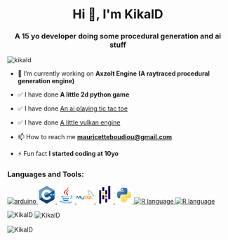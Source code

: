 <h1 align="center">Hi 👋, I'm KikalD</h1>
<h3 align="center">A 15 yo developer doing some procedural generation and ai stuff</h3>

<p align="left"> <img src="https://komarev.com/ghpvc/?username=kikald&label=Profile%20views&color=0e75b6&style=flat" alt="kikald" /> </p>

- 🔭 I’m currently working on **Axzolt Engine (A raytraced procedural generation engine)**

- ✅ I have done **A little 2d python game**

- ✅ I have done [An ai playing tic tac toe](https://github.com/KikalD/Morpion-Ai)

- ✅ I have done [A little vulkan engine](https://github.com/KikalD/glowing_engine)

- 📫 How to reach me **mauricetteboudiou@gmail.com**

- ⚡ Fun fact **I started coding at 10yo**

<h3 align="left">Languages and Tools:</h3>
<p align="left"> <a href="https://www.arduino.cc/" target="_blank" rel="noreferrer"> <img src="https://cdn.worldvectorlogo.com/logos/arduino-1.svg" alt="arduino" width="40" height="40"/> </a> <a href="https://www.w3schools.com/cpp/" target="_blank" rel="noreferrer"> <img src="https://raw.githubusercontent.com/devicons/devicon/master/icons/cplusplus/cplusplus-original.svg" alt="cplusplus" width="40" height="40"/> </a> <a href="https://www.java.com" target="_blank" rel="noreferrer"> <img src="https://raw.githubusercontent.com/devicons/devicon/master/icons/java/java-original.svg" alt="java" width="40" height="40"/> </a> <a href="https://www.mysql.com/" target="_blank" rel="noreferrer"> <img src="https://raw.githubusercontent.com/devicons/devicon/master/icons/mysql/mysql-original-wordmark.svg" alt="mysql" width="40" height="40"/> </a> <a href="https://pandas.pydata.org/" target="_blank" rel="noreferrer"> <img src="https://raw.githubusercontent.com/devicons/devicon/2ae2a900d2f041da66e950e4d48052658d850630/icons/pandas/pandas-original.svg" alt="pandas" width="40" height="40"/> </a> <a href="https://www.python.org" target="_blank" rel="noreferrer"> <img src="https://raw.githubusercontent.com/devicons/devicon/master/icons/python/python-original.svg" alt="python" width="40" height="40"/> </a> <a href="https://www.selenium.dev" target="_blank" rel="noreferrer"> <img src="https://raw.githubusercontent.com/detain/svg-logos/780f25886640cef088af994181646db2f6b1a3f8/svg/selenium-logo.svg" alt="R language" width="40" height="40"/> </a>
<a href="[https://www.r-project.org/](https://www.r-project.org/)" target="_blank" rel="noreferrer"> <img src="https://cdn.worldvectorlogo.com/logos/r-lang.svg" alt="R language" width="40" height="40"/> </a> </p>

<p><img align="left" src="https://github-readme-stats.vercel.app/api/top-langs?username=KikalD&show_icons=true&locale=en&layout=compact" alt="KikalD" /></p>

<p>&nbsp;<img align="center" src="https://github-readme-stats.vercel.app/api?username=KikalD&show_icons=true&locale=en" alt="KikalD" /></p>

<p><img align="center" src="https://github-readme-streak-stats.herokuapp.com/?user=KikalD&" alt="KikalD" /></p>
